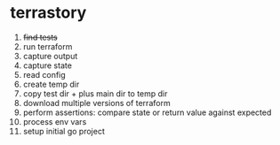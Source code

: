 # terrastory

1. ~~find tests~~
1. run terraform
1. capture output
1. capture state
1. read config
1. create temp dir
1. copy test dir + plus main dir to temp dir
1. download multiple versions of terraform
1. perform assertions: compare state or return value against expected
1. process env vars
1. setup initial go project
